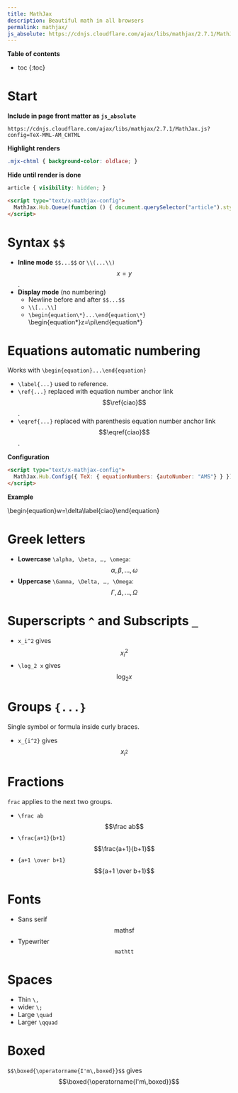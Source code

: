 ```yaml
---
title: MathJax
description: Beautiful math in all browsers
permalink: mathjax/
js_absolute: https://cdnjs.cloudflare.com/ajax/libs/mathjax/2.7.1/MathJax.js?config=TeX-MML-AM_CHTML
---
```


<script type="text/x-mathjax-config">
  MathJax.Hub.Config({ TeX: { equationNumbers: {autoNumber: "AMS"} } });
	MathJax.Hub.Queue(function () { document.querySelector("article").style.visibility = "initial"; });
</script>

<style>
article { visibility: hidden; }
.mjx-chtml { background-color: oldlace; }
</style>

**Table of contents**

* toc
{:toc}

# Start

**Include in page front matter as `js_absolute`**

```
https://cdnjs.cloudflare.com/ajax/libs/mathjax/2.7.1/MathJax.js?config=TeX-MML-AM_CHTML
```

**Highlight renders**

```css
.mjx-chtml { background-color: oldlace; }
```

**Hide until render is done**

```css
article { visibility: hidden; }
```

```html
<script type="text/x-mathjax-config">
  MathJax.Hub.Queue(function () { document.querySelector("article").style.visibility = "initial"; });
</script>
```

# Syntax `$$`

- **Inline mode** `$$...$$` or `\\(...\\)` $$x=y$$.
- **Display mode** (no numbering)
	- Newline before and after `$$...$$`
	- `\\[...\\]`
	- `\begin{equation\*}...\end{equation\*}` \begin{equation\*}z=\pi\end{equation\*}

# Equations automatic numbering

Works with `\begin{equation}...\end{equation}`

- `\label{...}` used to reference.
- `\ref{...}` replaced with equation number anchor link $$\ref{ciao}$$.
- `\eqref{...}` replaced with parenthesis equation number anchor link $$\eqref{ciao}$$.

**Configuration**

```html
<script type="text/x-mathjax-config">
  MathJax.Hub.Config({ TeX: { equationNumbers: {autoNumber: "AMS"} } });
</script>
```

**Example**

\begin{equation}w=\delta\label{ciao}\end{equation}

# Greek letters

- **Lowercase** `\alpha, \beta, …, \omega`: $$\alpha, \beta, …, \omega$$
- **Uppercase** `\Gamma, \Delta, …, \Omega`: $$\Gamma, \Delta, …, \Omega$$

# Superscripts `^` and Subscripts `_`

-	`x_i^2` gives $$x_i^2$$
- `\log_2 x` gives $$\log_2 x$$

# Groups `{...}`

Single symbol or formula inside curly braces.

- `x_{i^2}` gives $$x_{i^2}$$

# Fractions

`frac` applies to the next two groups.

- `\frac ab` $$\frac ab$$
- `\frac{a+1}{b+1}` $$\frac{a+1}{b+1}$$
- `{a+1 \over b+1}` $${a+1 \over b+1}$$

# Fonts

- Sans serif $$\mathsf{mathsf}$$
- Typewriter $$\mathtt{mathtt}$$

# Spaces

- Thin `\,`
- wider `\;`
- Large `\quad`
- Larger `\qquad`

# Boxed

`$$\boxed{\operatorname{I'm\,boxed}}$$` gives $$\boxed{\operatorname{I'm\,boxed}}$$
